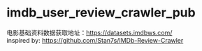 # imdb_user_review_crawler_pub
电影基础资料数据获取地址：https://datasets.imdbws.com/  
inspired by: https://github.com/Stan7s/IMDb-Review-Crawler
